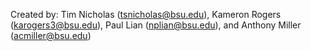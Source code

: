 Created by: Tim Nicholas (tsnicholas@bsu.edu), 
Kameron Rogers (karogers3@bsu.edu), 
Paul Lian (nplian@bsu.edu),
and Anthony Miller (acmiller@bsu.edu)